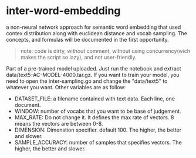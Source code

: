 # inter-word-embedding
a non-neural network approach for semantic word embedding that used contex distribution along with euclidean distance and vocab sampling. The concepts, and formulas will be documented in the first opportunity.
> note: code is dirty, without comment, without using concurrency(wich makes the script so lazy), and not user-friendly.

Part of a pre-trained model uploaded. Just run the notebook and extract data/text5-AC-MODEL-4000.tar.gz. If you want to train your model, you need to open the inter-sampling.go and change the "data/text5" to whatever you want. Other variables are as follow:

 * DATASET_FILE: a filename contained with text data. Each line, one document.
 * WINDOW: number of vocabs that you want to be base of judgement.
 * MAX_RATE: Do not change it. It defines the max rate of vectors. 8 means the vectors are between 0-8.
 * DIMENSION: Dimenstion specifier. default 100. The higher, the better and slower.
 * SAMPLE_ACCURACY: number of samples that specifies vectors. The higher, the better and slower.


